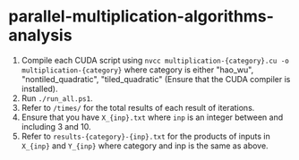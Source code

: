 # parallel-multiplication-algorithms-analysis
1. Compile each CUDA script using  `nvcc multiplication-{category}.cu -o multiplication-{category}` where category is either "hao_wu", "nontiled_quadratic", "tiled_quadratic" (Ensure that the CUDA compiler is installed).
2. Run `./run_all.ps1`.
3. Refer to `/times/` for the total results of each result of iterations.
4. Ensure that you have `X_{inp}.txt` where `inp` is an integer between and including 3 and 10.
5. Refer to `results-{category}-{inp}.txt` for the products of inputs in `X_{inp}` and `Y_{inp}` where category and inp is the same as above.
